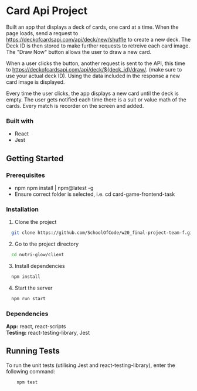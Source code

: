# Card Api Project 

Built an app that displays a deck of cards, one card at a time. When the page loads, send a request to https://deckofcardsapi.com/api/deck/new/shuffle to create a new deck. The Deck ID is then stored to make further requests to retreive each card image. The "Draw Now" button  allows the user to draw a new card.

When a user clicks the button,  another request is sent to the API, this time to https://deckofcardsapi.com/api/deck/${deck_id}/draw/. (make sure to use your actual deck ID). Using the data included in the response a new card image is displayed.

Every time the user clicks, the app displays a new card until the deck is empty.  The user gets notified each time there is a suit or value math of the cards. Every match is recorder on the screen and added. 

### Built with

- React
- Jest

## Getting Started

### Prerequisites

- npm
  npm install | npm@latest -g
- Ensure correct folder is selected, i.e. cd card-game-frontend-task

### Installation

1. Clone the project

```bash
  git clone https://github.com/SchoolOfCode/w20_final-project-team-f.git
```

2. Go to the project directory

```bash
  cd nutri-glow/client
```

3. Install dependencies

```bash
  npm install
```

4. Start the server

```bash
  npm run start
```

### Dependencies

**App:** react, react-scripts  
**Testing:** react-testing-library, Jest

## Running Tests

To run the unit tests (utilising Jest and react-testing-library), enter the following command:

```bash
    npm test
```